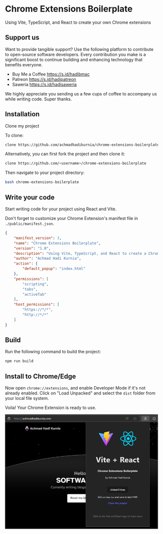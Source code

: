 # Chrome Extensions Boilerplate
Using Vite, TypeScript, and React to create your own Chrome extensions

## Support us

Want to provide tangible support? Use the following platform to contribute to open-source software developers. Every contribution you make is a significant boost to continue building and enhancing technology that benefits everyone.

- Buy Me a Coffee https://s.id/hadibmac
- Patreon https://s.id/hadipatreon
- Saweria https://s.id/hadisaweria

We highly appreciate you sending us a few cups of coffee to accompany us while writing code. Super thanks.

## Installation
Clone my project

To clone:

```bash
clone https://github.com/achmadhadikurnia/chrome-extensions-boilerplate
```

Alternatively, you can first fork the project and then clone it:

```bash
clone https://github.com/<username>/chrome-extensions-boilerplate
```

Then navigate to your project directory:

```bash
bash chrome-extensions-boilerplate
```

## Write your code
Start writing code for your project using React and Vite.

Don't forget to customize your Chrome Extension's manifest file in `./public/manifest.json`.

```json
{
    "manifest_version": 3,
    "name": "Chrome Extensions Boilerplate",
    "version": "1.0",
    "description": "Using Vite, TypeScript, and React to create a Chrome extensions",
    "author": "Achmad Hadi Kurnia",
    "action": {
        "default_popup": "index.html"
    },
    "permissions": [
        "scripting",
        "tabs",
        "activeTab"
    ],
    "host_permissions": [
        "https://*/*",
        "http://*/*"
    ]
}
```

## Build
Run the following command to build the project:

```bash
npm run build
```

## Install to Chrome/Edge
Now open `chrome://extensions`, and enable Developer Mode if it's not already enabled. Click on "Load Unpacked" and select the `dist` folder from your local file system.

Voila! Your Chrome Extension is ready to use.

![Google Chrome Extension](./art/screenshot.png)
